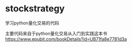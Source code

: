 # stockstrategy
学习python量化交易的代码

主要代码来自于python量化交易从入门到实践这本书 https://www.epubit.com/bookDetails?id=UB71fa8e7781d3a
